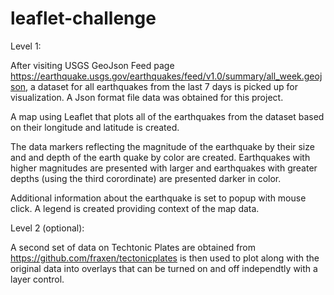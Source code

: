 # leaflet-challenge

Level 1:

After visiting USGS GeoJson Feed page https://earthquake.usgs.gov/earthquakes/feed/v1.0/summary/all_week.geojson, a dataset for all earthquakes from the last 7 days is picked up for visualization. 
A Json format file data was obtained for this project. 

A map using Leaflet that plots all of the earthquakes from the dataset based on their longitude and latitude is created.

The data markers reflecting the magnitude of the earthquake by their size and and depth of the earth quake by color are created. Earthquakes with higher magnitudes are presented with larger and earthquakes with greater depths (using the third corordinate) are presented darker in color.

Additional information about the earthquake is set to popup with mouse click. A legend is created providing context of the map data. 


Level 2 (optional):

A second set of data on Techtonic Plates are obtained from https://github.com/fraxen/tectonicplates is then used to plot along with the original data into overlays that can be turned on and off independtly with a layer control.  





